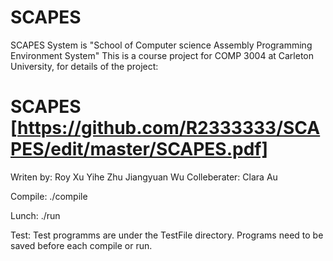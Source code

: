 # SCAPES
SCAPES System is "School of Computer science Assembly Programming Environment System" 
This is a course project for COMP 3004 at Carleton University, for details of the project:
# SCAPES [https://github.com/R2333333/SCAPES/edit/master/SCAPES.pdf]

Writen by: 
	   Roy Xu
	   Yihe Zhu
	   Jiangyuan Wu
Colleberater:
	   Clara Au

Compile: ./compile

Lunch: ./run

Test: Test programms are under the TestFile directory.
	Programs need to be saved before each compile or run.
	
